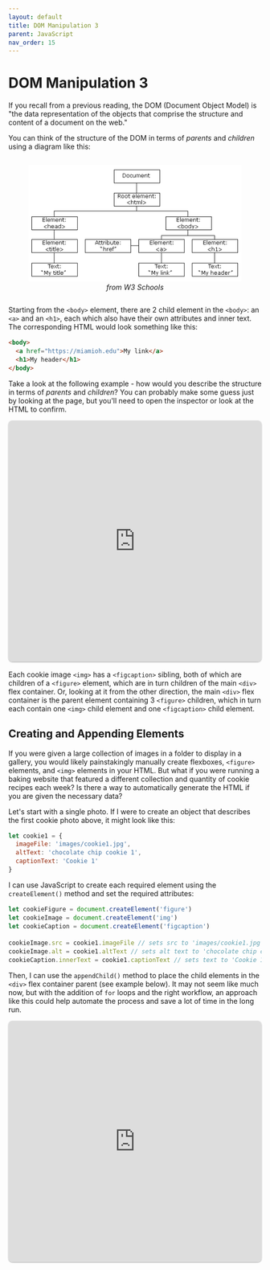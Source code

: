 ```yaml
---
layout: default
title: DOM Manipulation 3
parent: JavaScript
nav_order: 15
---
```

# DOM Manipulation 3
If you recall from a previous reading, the DOM (Document Object Model) is "the data representation of the objects that comprise the structure and content of a document on the web."

You can think of the structure of the DOM in terms of *parents* and *children* using a diagram like this:
<div style="display: flex; justify-content: space-evenly; gap: 1ch;">
	<figure style="max-width: 486px">
		<img src="images/pic_htmltree.gif" style="width: 100%">
		<figcaption style="font-style: italic; text-align: center;">from W3 Schools</figcaption>
	</figure>
</div>

Starting from the `<body>` element, there are 2 child element in the `<body>`: an `<a>` and an `<h1>`, each which also have their own attributes and inner text. The corresponding HTML would look something like this:

```html
<body>
  <a href="https://miamioh.edu">My link</a>
  <h1>My header</h1>
</body>
```

Take a look at the following example - how would you describe the structure in terms of *parents* and *children*? You can probably make some guess just by looking at the page, but you'll need to open the inspector or look at the HTML to confirm.

<iframe src="https://replit.com/@sheffie/IMS322-Parent-Child?embed=true" width="100%" height="480" style="border: none; border-radius: 8px; box-shadow: 0 1px 3px rgba(0,0,0,0.12), 0 1px 2px rgba(0,0,0,0.24);"></iframe>

Each cookie image `<img>` has a `<figcaption>` sibling, both of which are children of a `<figure>` element, which are in turn children of the main `<div>` flex container. Or, looking at it from the other direction, the main `<div>` flex container is the parent element containing 3 `<figure>` children, which in turn each contain one `<img>` child element and one `<figcaption>` child element. 
## Creating and Appending Elements
If you were given a large collection of images in a folder to display in a gallery, you would likely painstakingly manually create flexboxes, `<figure>` elements, and `<img>` elements in your HTML. But what if you were running a baking website that featured a different collection and quantity of cookie recipes each week? Is there a way to automatically generate the HTML if you are given the necessary data?

Let's start with a single photo. If I were to create an object that describes the first cookie photo above, it might look like this:
```js
let cookie1 = {
  imageFile: 'images/cookie1.jpg',
  altText: 'chocolate chip cookie 1',
  captionText: 'Cookie 1'
}
```

I can use JavaScript to create each required element using the `createElement()` method and set the required attributes:

```js
let cookieFigure = document.createElement('figure')
let cookieImage = document.createElement('img')
let cookieCaption = document.createElement('figcaption')

cookieImage.src = cookie1.imageFile // sets src to 'images/cookie1.jpg'
cookieImage.alt = cookie1.altText // sets alt text to 'chocolate chip cookie 1'
cookieCaption.innerText = cookie1.captionText // sets text to 'Cookie 1'
```

Then, I can use the `appendChild()` method to place the child elements in the `<div>` flex container parent (see example below). It may not seem like much now, but with the addition of `for` loops and the right workflow, an approach like this could help automate the process and save a lot of time in the long run.

<iframe src="https://replit.com/@sheffie/IMS322-Creating-and-Appending-Elements?embed=true" width="100%" height="480" style="border: none; border-radius: 8px; box-shadow: 0 1px 3px rgba(0,0,0,0.12), 0 1px 2px rgba(0,0,0,0.24);"></iframe>